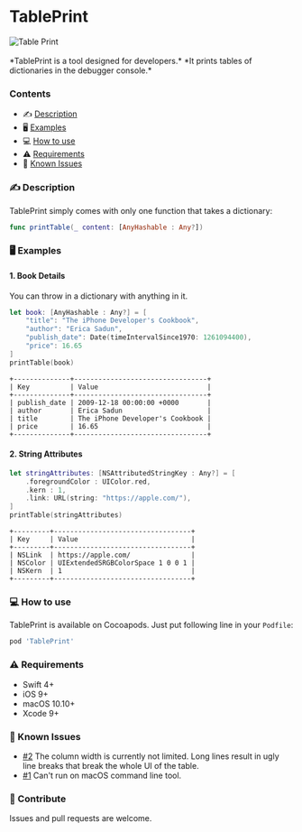 <p align="center">
    <h1>TablePrint</h1>
    <img src="https://github.com/lukaswuerzburger/table-print/raw/develop/readme-resources/logo.png" alt="Table Print" title="Table Print"/><br/>
    <br/>
    *TablePrint is a tool designed for developers.*  
    *It prints tables of dictionaries in the debugger console.*
</p>

### Contents

- ✍️ [Description](#️-description)
- 🖥 [Examples](#-examples)
- 💻 [How to use](#-how-to-use)
- ⚠️ [Requirements](#️-requirements)
- 🐞 [Known Issues](#-known-issues)

### ✍️ Description

TablePrint simply comes with only one function that takes a dictionary:

```swift
func printTable(_ content: [AnyHashable : Any?])
```

### 🖥 Examples

#### 1. Book Details

You can throw in a dictionary with anything in it.

```swift
let book: [AnyHashable : Any?] = [
    "title": "The iPhone Developer's Cookbook",
    "author": "Erica Sadun",
    "publish_date": Date(timeIntervalSince1970: 1261094400),
    "price": 16.65
]
printTable(book)
```

```
+--------------+---------------------------------+
| Key          | Value                           |
+--------------+---------------------------------+
| publish_date | 2009-12-18 00:00:00 +0000       |
| author       | Erica Sadun                     |
| title        | The iPhone Developer's Cookbook |
| price        | 16.65                           |
+--------------+---------------------------------+
```

#### 2. String Attributes

```swift
let stringAttributes: [NSAttributedStringKey : Any?] = [
    .foregroundColor : UIColor.red,
    .kern : 1,
    .link: URL(string: "https://apple.com/"),
]
printTable(stringAttributes)
```

```
+---------+----------------------------------+
| Key     | Value                            |
+---------+----------------------------------+
| NSLink  | https://apple.com/               |
| NSColor | UIExtendedSRGBColorSpace 1 0 0 1 |
| NSKern  | 1                                |
+---------+----------------------------------+
```

### 💻 How to use

TablePrint is available on Cocoapods. Just put following line in your `Podfile`:
```ruby
pod 'TablePrint'
```

### ⚠️ Requirements

- Swift 4+
- iOS 9+
- macOS 10.10+
- Xcode 9+

### 🐞 Known Issues

- [#2](https://github.com/lukaswuerzburger/table-print/issues/2) The column width is currently not limited. Long lines result in ugly line breaks that break the whole UI of the table.
- [#1](https://github.com/lukaswuerzburger/table-print/issues/1) Can't run on macOS command line tool.

### 💪 Contribute

Issues and pull requests are welcome.
